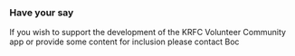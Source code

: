 ### **Have your say**

If you wish to support the development of the KRFC Volunteer Community app or provide some content for inclusion please contact Boc
